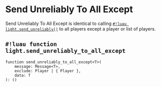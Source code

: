 # Send Unreliably To All Except

Send Unreliably To All Except is identical to calling [`#!luau light.send_unreliably()`](./send_unreliably.md) to all
players except a player or list of players.

## `#!luau function light.send_unreliably_to_all_except`

```luau title='<!-- server --> <!-- sync -->'
function send_unreliably_to_all_except<T>(
    message: Message<T>,
    exclude: Player | { Player },
    data: T
): ()
```
